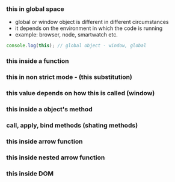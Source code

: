 ### this in global space

- global or window object is different in different circumstances
- it depends on the environment in which the code is running
- example: browser, node, smartwatch etc.

```js
console.log(this); // global object - window, global
```

### this inside a function

### this in non strict mode - (this substitution)

### this value depends on how this is called (window)

### this inside a object's method

### call, apply, bind methods (shating methods)

### this inside arrow function

### this inside nested arrow function

### this inside DOM
